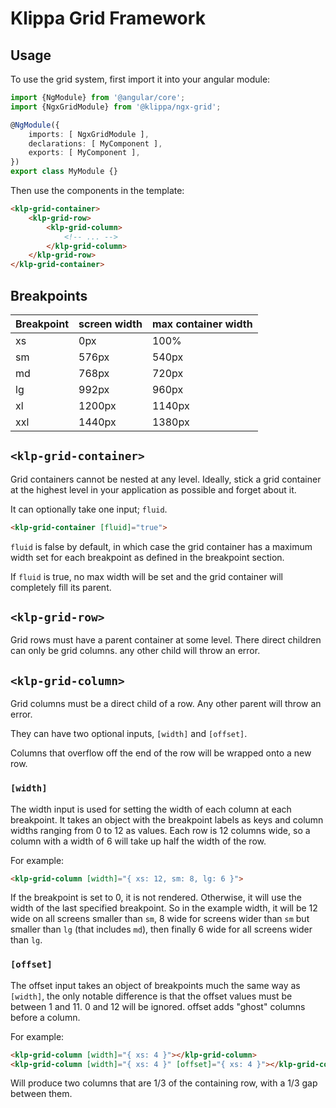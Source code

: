 # Klippa Grid Framework

## Usage
To use the grid system, first import it into your angular module:

```ts
import {NgModule} from '@angular/core';
import {NgxGridModule} from '@klippa/ngx-grid';

@NgModule({
	imports: [ NgxGridModule ],
	declarations: [ MyComponent ],
	exports: [ MyComponent ],
})
export class MyModule {}
```

Then use the components in the template:

```html
<klp-grid-container>
	<klp-grid-row>
		<klp-grid-column>
			<!-- ... -->
		</klp-grid-column>
	</klp-grid-row>
</klp-grid-container>
```

## Breakpoints

| Breakpoint | screen width | max container width |
| ---------- | ------------ | ------------------- |
| xs         | 0px          | 100%                |
| sm         | 576px        | 540px               |
| md         | 768px        | 720px               |
| lg         | 992px        | 960px               |
| xl         | 1200px       | 1140px              |
| xxl        | 1440px       | 1380px              |


## `<klp-grid-container>`

Grid containers cannot be nested at any level. Ideally, stick a grid container at the
highest level in your application as possible and forget about it.

It can optionally take one input; `fluid`.

```html
<klp-grid-container [fluid]="true">
```

`fluid` is false by default, in which case the grid container has a maximum width
set for each breakpoint as defined in the breakpoint section.

If `fluid` is true, no max width will be set and the grid container will completely
fill its parent.

## `<klp-grid-row>`

Grid rows must have a parent container at some level. There direct children can only be
grid columns. any other child will throw an error.

## `<klp-grid-column>`

Grid columns must be a direct child of a row. Any other parent will throw an error.

They can have two optional inputs, `[width]` and `[offset]`.

Columns that overflow off the end of the row will be wrapped onto a new row.

### `[width]`

The width input is used for setting the width of each column at each breakpoint. 
It takes an object with the breakpoint labels as keys and column widths ranging from 0 to 12
as values. Each row is 12 columns wide, so a column with a width of 6 will take up half
the width of the row.

For example:

```html
<klp-grid-column [width]="{ xs: 12, sm: 8, lg: 6 }">
```

If the breakpoint is set to 0, it is not rendered. Otherwise, it will use the width of the
last specified breakpoint. So in the example width, it will be 12 wide on all screens smaller
than `sm`, 8 wide for screens wider than `sm` but smaller than `lg` (that includes `md`), then
finally 6 wide for all screens wider than `lg`.

### `[offset]`

The offset input takes an object of breakpoints much the same way as `[width]`, the
only notable difference is that the offset values must be between 1 and 11. 0 and 12 will
be ignored. offset adds "ghost" columns before a column.

For example:

```html
<klp-grid-column [width]="{ xs: 4 }"></klp-grid-column>
<klp-grid-column [width]="{ xs: 4 }" [offset]="{ xs: 4 }"></klp-grid-column>
```

Will produce two columns that are 1/3 of the containing row, with a 1/3 gap between them.
